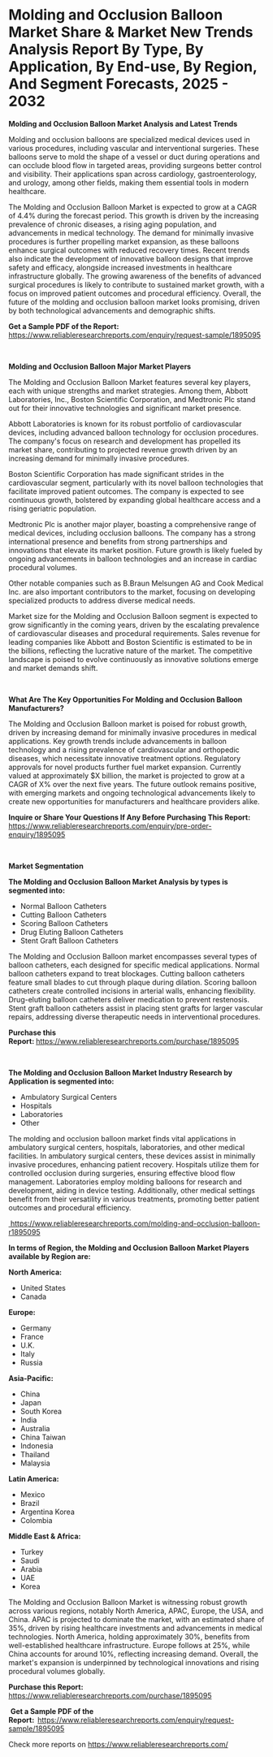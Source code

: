 <p><h1>Molding and Occlusion Balloon Market Share & Market New Trends Analysis Report By Type, By Application, By End-use, By Region, And Segment Forecasts, 2025 - 2032</h1></p><p><strong>Molding and Occlusion Balloon Market Analysis and Latest Trends</strong></p>
<p><p>Molding and occlusion balloons are specialized medical devices used in various procedures, including vascular and interventional surgeries. These balloons serve to mold the shape of a vessel or duct during operations and can occlude blood flow in targeted areas, providing surgeons better control and visibility. Their applications span across cardiology, gastroenterology, and urology, among other fields, making them essential tools in modern healthcare.</p><p>The Molding and Occlusion Balloon Market is expected to grow at a CAGR of 4.4% during the forecast period. This growth is driven by the increasing prevalence of chronic diseases, a rising aging population, and advancements in medical technology. The demand for minimally invasive procedures is further propelling market expansion, as these balloons enhance surgical outcomes with reduced recovery times. Recent trends also indicate the development of innovative balloon designs that improve safety and efficacy, alongside increased investments in healthcare infrastructure globally. The growing awareness of the benefits of advanced surgical procedures is likely to contribute to sustained market growth, with a focus on improved patient outcomes and procedural efficiency. Overall, the future of the molding and occlusion balloon market looks promising, driven by both technological advancements and demographic shifts.</p></p>
<p><strong>Get a Sample PDF of the Report:&nbsp;</strong> <a href="https://www.reliableresearchreports.com/enquiry/request-sample/1895095?utm_campaign=38&utm_medium=2&utm_source=Github&utm_content=ia&utm_term=14012025&utm_id=molding-and-occlusion-balloon">https://www.reliableresearchreports.com/enquiry/request-sample/1895095</a></p>
<p>&nbsp;</p>
<p><strong>Molding and Occlusion Balloon Major Market Players</strong></p>
<p><p>The Molding and Occlusion Balloon Market features several key players, each with unique strengths and market strategies. Among them, Abbott Laboratories, Inc., Boston Scientific Corporation, and Medtronic Plc stand out for their innovative technologies and significant market presence. </p><p>Abbott Laboratories is known for its robust portfolio of cardiovascular devices, including advanced balloon technology for occlusion procedures. The company's focus on research and development has propelled its market share, contributing to projected revenue growth driven by an increasing demand for minimally invasive procedures.</p><p>Boston Scientific Corporation has made significant strides in the cardiovascular segment, particularly with its novel balloon technologies that facilitate improved patient outcomes. The company is expected to see continuous growth, bolstered by expanding global healthcare access and a rising geriatric population.</p><p>Medtronic Plc is another major player, boasting a comprehensive range of medical devices, including occlusion balloons. The company has a strong international presence and benefits from strong partnerships and innovations that elevate its market position. Future growth is likely fueled by ongoing advancements in balloon technologies and an increase in cardiac procedural volumes.</p><p>Other notable companies such as B.Braun Melsungen AG and Cook Medical Inc. are also important contributors to the market, focusing on developing specialized products to address diverse medical needs.</p><p>Market size for the Molding and Occlusion Balloon segment is expected to grow significantly in the coming years, driven by the escalating prevalence of cardiovascular diseases and procedural requirements. Sales revenue for leading companies like Abbott and Boston Scientific is estimated to be in the billions, reflecting the lucrative nature of the market. The competitive landscape is poised to evolve continuously as innovative solutions emerge and market demands shift.</p></p>
<p>&nbsp;</p>
<p><strong>What Are The Key Opportunities For Molding and Occlusion Balloon Manufacturers?</strong></p>
<p><p>The Molding and Occlusion Balloon market is poised for robust growth, driven by increasing demand for minimally invasive procedures in medical applications. Key growth trends include advancements in balloon technology and a rising prevalence of cardiovascular and orthopedic diseases, which necessitate innovative treatment options. Regulatory approvals for novel products further fuel market expansion. Currently valued at approximately $X billion, the market is projected to grow at a CAGR of X% over the next five years. The future outlook remains positive, with emerging markets and ongoing technological advancements likely to create new opportunities for manufacturers and healthcare providers alike.</p></p>
<p><strong>Inquire or Share Your Questions If Any Before Purchasing This Report:</strong> <a href="https://www.reliableresearchreports.com/enquiry/pre-order-enquiry/1895095?utm_campaign=38&utm_medium=2&utm_source=Github&utm_content=ia&utm_term=14012025&utm_id=molding-and-occlusion-balloon">https://www.reliableresearchreports.com/enquiry/pre-order-enquiry/1895095</a></p>
<p>&nbsp;</p>
<p><strong>Market Segmentation</strong></p>
<p><strong>The Molding and Occlusion Balloon Market Analysis by types is segmented into:</strong></p>
<p><ul><li>Normal Balloon Catheters</li><li>Cutting Balloon Catheters</li><li>Scoring Balloon Catheters</li><li>Drug Eluting Balloon Catheters</li><li>Stent Graft Balloon Catheters</li></ul></p>
<p><p>The Molding and Occlusion Balloon market encompasses several types of balloon catheters, each designed for specific medical applications. Normal balloon catheters expand to treat blockages. Cutting balloon catheters feature small blades to cut through plaque during dilation. Scoring balloon catheters create controlled incisions in arterial walls, enhancing flexibility. Drug-eluting balloon catheters deliver medication to prevent restenosis. Stent graft balloon catheters assist in placing stent grafts for larger vascular repairs, addressing diverse therapeutic needs in interventional procedures.</p></p>
<p><strong>Purchase this Report:&nbsp;</strong><a href="https://www.reliableresearchreports.com/purchase/1895095?utm_campaign=38&utm_medium=2&utm_source=Github&utm_content=ia&utm_term=14012025&utm_id=molding-and-occlusion-balloon">https://www.reliableresearchreports.com/purchase/1895095</a></p>
<p>&nbsp;</p>
<p><strong>The Molding and Occlusion Balloon Market Industry Research by Application is segmented into:</strong></p>
<p><ul><li>Ambulatory Surgical Centers</li><li>Hospitals</li><li>Laboratories</li><li>Other</li></ul></p>
<p><p>The molding and occlusion balloon market finds vital applications in ambulatory surgical centers, hospitals, laboratories, and other medical facilities. In ambulatory surgical centers, these devices assist in minimally invasive procedures, enhancing patient recovery. Hospitals utilize them for controlled occlusion during surgeries, ensuring effective blood flow management. Laboratories employ molding balloons for research and development, aiding in device testing. Additionally, other medical settings benefit from their versatility in various treatments, promoting better patient outcomes and procedural efficiency.</p></p>
<p><a href="https://www.reliableresearchreports.com/molding-and-occlusion-balloon-r1895095?utm_campaign=38&utm_medium=2&utm_source=Github&utm_content=ia&utm_term=14012025&utm_id=molding-and-occlusion-balloon">&nbsp;https://www.reliableresearchreports.com/molding-and-occlusion-balloon-r1895095</a></p>
<p><strong>In terms of Region, the Molding and Occlusion Balloon Market Players available by Region are:</strong></p>
<p>
    <p> <strong> North America: </strong>
        <ul>
            <li>United States</li>
            <li>Canada</li>
        </ul>
        </p> 
    <p> <strong> Europe: </strong>
        <ul>
            <li>Germany</li>
            <li>France</li>
            <li>U.K.</li>
            <li>Italy</li>
            <li>Russia</li>
        </ul>
        </p> 
    <p> <strong> Asia-Pacific: </strong>
        <ul>
            <li>China</li>
            <li>Japan</li>
            <li>South Korea</li>
            <li>India</li>
            <li>Australia</li>
            <li>China Taiwan</li>
            <li>Indonesia</li>
            <li>Thailand</li>
            <li>Malaysia</li>
        </ul>
        </p> 
    <p> <strong> Latin America: </strong>
        <ul>
            <li>Mexico</li>
            <li>Brazil</li>
            <li>Argentina Korea</li>
            <li>Colombia</li>
        </ul>
        </p> 
    <p> <strong> Middle East & Africa: </strong>
        <ul>
            <li>Turkey</li>
            <li>Saudi</li>
            <li>Arabia</li>
            <li>UAE</li>
            <li>Korea</li>
        </ul>
    </p>
    </p>
<p><p>The Molding and Occlusion Balloon Market is witnessing robust growth across various regions, notably North America, APAC, Europe, the USA, and China. APAC is projected to dominate the market, with an estimated share of 35%, driven by rising healthcare investments and advancements in medical technologies. North America, holding approximately 30%, benefits from well-established healthcare infrastructure. Europe follows at 25%, while China accounts for around 10%, reflecting increasing demand. Overall, the market's expansion is underpinned by technological innovations and rising procedural volumes globally.</p></p>
<p><strong>Purchase this Report: </strong><a href="https://www.reliableresearchreports.com/purchase/1895095?utm_campaign=38&utm_medium=2&utm_source=Github&utm_content=ia&utm_term=14012025&utm_id=molding-and-occlusion-balloon">https://www.reliableresearchreports.com/purchase/1895095</a></p>
<p>&nbsp;<strong>Get a Sample PDF of the Report:&nbsp;&nbsp;</strong><a href="https://www.reliableresearchreports.com/enquiry/request-sample/1895095?utm_campaign=38&utm_medium=2&utm_source=Github&utm_content=ia&utm_term=14012025&utm_id=molding-and-occlusion-balloon">https://www.reliableresearchreports.com/enquiry/request-sample/1895095</a></p>
<p><strong></strong></p>
<p>Check more reports on <a href="https://www.reliableresearchreports.com/?utm_campaign=38&utm_medium=2&utm_source=Github&utm_content=ia&utm_term=14012025&utm_id=molding-and-occlusion-balloon">https://www.reliableresearchreports.com/</a></p>